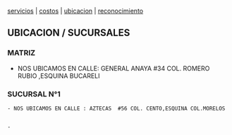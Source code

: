 [servicios](./servicios.md) | [costos](./costos.md) | [ubicacion](./ubicacion.md) | [reconocimiento](./reconocimiento)

   ## UBICACION / SUCURSALES 
    
   ### MATRIZ 
   
   - NOS UBICAMOS  EN CALLE: GENERAL ANAYA #34 COL. ROMERO RUBIO ,ESQUINA BUCARELI
  
  
   ### SUCURSAL N°1 
   
    - NOS UBICAMOS EN CALLE : AZTECAS  #56 COL. CENTO,ESQUINA COL.MORELOS 
    
    
    -
    
    
    
    
